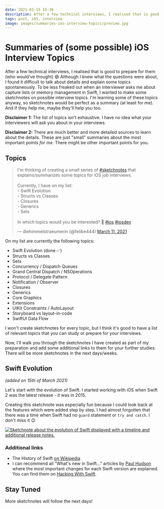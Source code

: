 ```yaml
---
date: 2021-03-15 15:30
description: After a few technical interviews, I realised that is good to prepare for them (who would've thought) 😅 Although I knew what the questions were about, I found it difficult to talk about details and explain some topics spontaneously. To be less freaked out when an interviewer asks me about capture lists or memory management in Swift, I wanted to make some sketchnotes on possible interview topics. I'm learning some of these topics anyway, so sketchnotes would be perfect as a summary (at least for me). And if they help me, maybe they'll help you too.
tags: post, iOS, interview
image: images/summaries-ios-interview-topics/preview.jpg
---
```


# Summaries of (some possible) iOS Interview Topics

After a few technical interviews, I realised that is good to prepare for them (who would've thought) 😅 Although I knew what the questions were about, I found it difficult to talk about details and explain some topics spontaneously. To be less freaked out when an interviewer asks me about capture lists or memory management in Swift, I wanted to make some sketchnotes on possible interview topics. I'm learning some of these topics anyway, so sketchnotes would be perfect as a summary (at least for me). And if they help me, maybe they'll help you too.

**Disclaimer 1:** The list of topics isn't exhaustive. I have no idea what your interviewers will ask you about in your interviews. 

**Disclaimer 2:** There are much better and more detailed sources to learn about the details. These are just "small" summaries about the most important points _for me_. There might be other important points for you.

## Topics

<blockquote class="twitter-tweet"><p lang="en" dir="ltr">I&#39;m thinking of creating a small series of <a href="https://twitter.com/hashtag/sketchnotes?src=hash&amp;ref_src=twsrc%5Etfw">#sketchnotes</a> that explains/summarizes some topics for iOS job interviews. <br><br>Currently, I have on my list:<br>- Swift Evolution<br>- Structs vs Classes<br>- Closures<br>- Generics<br>- Sets<br><br>In which topics would you be interested? 🤔 <a href="https://twitter.com/hashtag/ios?src=hash&amp;ref_src=twsrc%5Etfw">#ios</a> <a href="https://twitter.com/hashtag/iosdev?src=hash&amp;ref_src=twsrc%5Etfw">#iosdev</a></p>&mdash; diehimmelstraeumerin (@felibe444) <a href="https://twitter.com/felibe444/status/1369972198685949954?ref_src=twsrc%5Etfw">March 11, 2021</a></blockquote> <script async src="https://platform.twitter.com/widgets.js" charset="utf-8"></script>

On my list are currently the following topics: 

- Swift Evolution (done ✅)
- Structs vs Classes
- Sets
- Concurrency / Dispatch Queues
- Grand Central Dispatch / NSOperations
- Protocol / Delegate Pattern
- Notification / Observer
- Closures
- Generics
- Core Graphics
- Extensions
- UIKit Constraints / AutoLayout
- Storyboard vs layout-in-code
- SwiftUI Data Flow

I won't create sketchnotes for every topic, but I think it's good to have a list of relevant topics that you can study or prepare for your interviews.

Now, I'll walk you through the sketchnotes I have created as part of my preparation and add some additional links to them for your further studies. There will be more sketchnotes in the next days/weeks. 

## Swift Evolution

_(added on 15th of March 2021)_

Let's start with the evolution of Swift. I started working with iOS when Swift 2 was the latest release - it was in 2015.

Creating this sketchnote was especially fun because I could look back at the features which were added step by step. I had almost forgotten that there was a time when Swift had no `guard` statement or `try and catch`. I don't miss it 😉

<a href="../../images/summaries-ios-interview-topics/swift-evolution.jpg" target="_blank">
    <img src="../../images/summaries-ios-interview-topics/swift-evolution.jpg" alt="Sketchnote about the evolution of Swift displayed with a timeline and additional release notes." />
</a>

### Additional links

- The History of Swift [on Wikipedia][wikipedia]
- I can recommend all "What's new in Swift..." articles by [Paul Hudson](https://twitter.com/twostraws) where the most important changes for each Swift version are explained. You can find them on [Hacking With Swift](www.hackingwithswift.com).

## Stay Tuned

More sketchnotes will follow the next days!

[wikipedia]: https://en.wikipedia.org/wiki/Swift_(programming_language)#History
